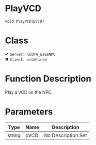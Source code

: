 # PlayVCD
```
void PlayVCD(pVCD)
```
# Class
✔ `Server: CDOTA_BaseNPC`  
✖ `Client: undefined`  

# Function Description
Play a VCD on the NPC.
# Parameters
Type|Name|Description
--|--|--
string|pVCD|No Description Set
